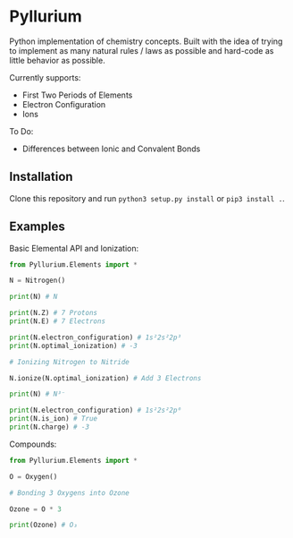 # Pyllurium

Python implementation of chemistry concepts. Built with the idea of trying to implement as many natural rules / laws as possible and hard-code as little behavior as possible. 

Currently supports:

- First Two Periods of Elements
- Electron Configuration
- Ions

To Do:
- Differences between Ionic and Convalent Bonds

## Installation

Clone this repository and run `python3 setup.py install` or `pip3 install .`.

## Examples

Basic Elemental API and Ionization:

```python
from Pyllurium.Elements import *

N = Nitrogen()

print(N) # N

print(N.Z) # 7 Protons
print(N.E) # 7 Electrons

print(N.electron_configuration) # 1s²2s²2p³
print(N.optimal_ionization) # -3

# Ionizing Nitrogen to Nitride

N.ionize(N.optimal_ionization) # Add 3 Electrons

print(N) # N³⁻

print(N.electron_configuration) # 1s²2s²2p⁶
print(N.is_ion) # True
print(N.charge) # -3
```

Compounds:

```python
from Pyllurium.Elements import *

O = Oxygen()

# Bonding 3 Oxygens into Ozone

Ozone = O * 3

print(Ozone) # O₃
```
